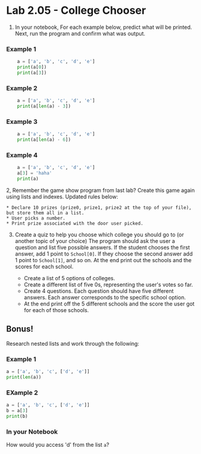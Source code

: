 # Lab 2.05 - College Chooser

1. In your notebook, For each example below, predict what will be printed. Next, run the program and confirm what was output. 

### Example 1

```python
    a = ['a', 'b', 'c', 'd', 'e']
    print(a[0])
    print(a[3])
```
### Example 2

```python
    a = ['a', 'b', 'c', 'd', 'e']
    print(a[len(a) - 3])
```
### Example 3
    
```python
    a = ['a', 'b', 'c', 'd', 'e']
    print(a[len(a) - 6])
```
    
### Example 4
    
```python
    a = ['a', 'b', 'c', 'd', 'e']
    a[3] = 'haha'
    print(a)
```

2, Remember the game show program from last lab? Create this game again using lists and indexes. Updated rules below: 

    * Declare 10 prizes (prize0, prize1, prize2 at the top of your file), but store them all in a list.
    * User picks a number.
    * Print prize associated with the door user picked. 

3. Create a quiz to help you choose which college you should go to (or another topic of your choice) The program should ask the user a question and list five possible answers. If the student chooses the first answer, add 1 point to `School[0]`. If they choose the second answer add 1 point to `School[1]`, and so on. At the end print out the schools and the scores for each school.
    
    * Create a list of 5 options of colleges.
    * Create a different list of five 0s, representing the user's votes so far.
    * Create 4 questions. Each question should have five different answers. Each answer corresponds to the specific school option.
    * At the end print off the 5 different schools and the score the user got for each of those schools. 

## Bonus!
Research nested lists and work through the following: 

### Example 1

```python
a = ['a', 'b', 'c', ['d', 'e']]
print(len(a))
```
### EXample 2

```python
a = ['a', 'b', 'c', ['d', 'e']]
b = a[3]
print(b)
```
### In your Notebook
How would you access 'd' from the list `a`? 
